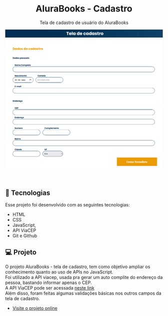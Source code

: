 <h1 align="center"> AluraBooks - Cadastro </h1>

<p align="center">
Tela de cadastro de usuário do AluraBooks<br/>
</p>


<p align="center">
  <img alt="License" src="./img/img-readme.png">
</p>

<br>


## 🚀 Tecnologias

Esse projeto foi desenvolvido com as seguintes tecnologias:

- HTML
- CSS
- JavaScript,
- API ViaCEP
- Git e Github

## 💻 Projeto

O projeto AluraBooks - tela de cadastro, tem como objetivo ampliar os conhecimento quanto ao uso de APIs no JavaScript. <br>
Foi utilizado a API viacep, usada pra gerar um auto complite do endereço da pessoa, bastando informar apenas o CEP. <br>
A API ViaCEP pode ser acessada [neste link](https://viacep.com.br/) <br>
Além disso, foram feitas algumas validações básicas nos outros campos da tela de cadastro.

- [Visite o projeto online](https://mathfrlima.github.io/Alura-formulario-cadastro-cep/)

